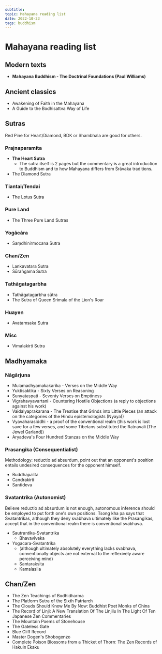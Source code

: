 ```yaml
---
subtitle:
topic: Mahayana reading list
date: 2022-10-23
tags: buddhism
---
```

# Mahayana reading list

## Modern texts
- **Mahayana Buddhism - The Doctrinal Foundations (Paul Williams)**

## Ancient classics
- Awakening of Faith in the Mahayana
- A Guide to the Bodhisattva Way of Life

## Sutras
Red Pine for Heart/Diamond, BDK or Shambhala are good for others.

### Prajnaparamita
- **The Heart Sutra**
  - The sutra itself is 2 pages but the commentary is a great introduction to Buddhism and to how Mahayana differs from Śrāvaka traditions.
- The Diamond Sutra

### Tiantai/Tendai
- The Lotus Sutra

### Pure Land
- The Three Pure Land Sutras

### Yogācāra
- Saṃdhinirmocana Sutra

### Chan/Zen
- Lankavatara Sutra
- Śūraṅgama Sutra

### Tathāgatagarbha
- Tathāgatagarbha sūtra
- The Sutra of Queen Srimala of the Lion's Roar

### Huayen
- Avatamsaka Sutra

### Misc
- Vimalakirti Sutra

## Madhyamaka
### Nāgārjuna 
- Mulamadhyamakakarika - Verses on the Middle Way
- Yuktisaktika - Sixty Verses on Reasoning
- Sunyataspati - Seventy Verses on Emptiness
- Vigrahavyavartani - Countering Hostile Objections (a reply to objections against his work)
- Vaidalyaprakarana - The Treatise that Grinds into Little Pieces (an attack on the categories of the Hindu epistemologists (Nyaya))
- Vyavaharasiddhi - a proof of the conventional realm (this work is lost save for a few verses, and some Tibetans substituted the Ratnavali (The Jewel Garland))
- Aryadeva's Four Hundred Stanzas on the Middle Way

### Prasangika (Consequentialist)
Methodology: reductio ad absurdum, point out that an opponent's position entails undesired consequences for the opponent himself.
- Buddhapalita
- Candrakirti
- Santideva
### Svatantrika (Autonomist)
Believe reductio ad absurdum is not enough, autonomous inference should be employed to put forth one's own positions. Tsong kha pa says that Svatantrikas, although they deny svabhava ultimately like the Prasangikas, accept that in the conventional realm there is conventional svabhava.
- Sautrantika-Svatantrika
  - Bhavaviveka
- Yogacara-Svatantrika
  - (although ultimately absolutely everything lacks svabhava, conventionally objects are not external to the reflexively aware perceiving mind)
  - Santaraksita
  - Kamalasila

## Chan/Zen
- The Zen Teachings of Bodhidharma
- The Platform Sutra of the Sixth Patriarch
- The Clouds Should Know Me By Now: Buddhist Poet Monks of China
- The Record of Linji: A New Translation Of The Linjilu In The Light Of Ten Japanese Zen Commentaries
- The Mountain Poems of Stonehouse
- The Gateless Gate
- Blue Cliff Record
- Master Dogen's Shobogenzo
- Complete Poison Blossoms from a Thicket of Thorn: The Zen Records of Hakuin Ekaku
